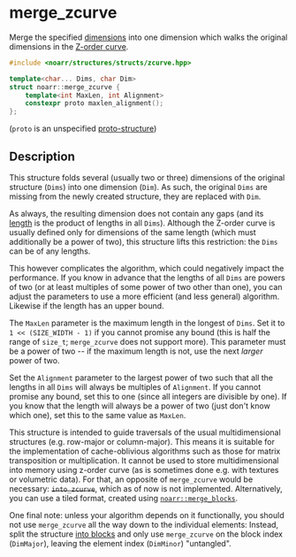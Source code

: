# merge_zcurve

Merge the specified [dimensions](../Glossary.md#dimension) into one dimension
which walks the original dimensions in the [Z-order curve](https://en.wikipedia.org/wiki/Z-order_curve).

```hpp
#include <noarr/structures/structs/zcurve.hpp>

template<char... Dims, char Dim>
struct noarr::merge_zcurve {
	template<int MaxLen, int Alignment>
	constexpr proto maxlen_alignment();
};
```

(`proto` is an unspecified [proto-structure](../Glossary.md#proto-structure))


## Description

This structure folds several (usually two or three) dimensions of the original structure (`Dims`) into one dimension (`Dim`).
As such, the original `Dims` are missing from the newly created structure, they are replaced with `Dim`.

As always, the resulting dimension does not contain any gaps (and its [length](../Glossary.md#length) is the product of lengths in all `Dims`).
Although the Z-order curve is usually defined only for dimensions of the same length (which must additionally be a power of two),
this structure lifts this restriction: the `Dims` can be of any lengths.

This however complicates the algorithm, which could negatively impact the performance.
If you know in advance that the lengths of all `Dims` are powers of two (or at least multiples of some power of two other than one),
you can adjust the parameters to use a more efficient (and less general) algorithm. Likewise if the length has an upper bound.

The `MaxLen` parameter is the maximum length in the longest of `Dims`.
Set it to `1 << (SIZE_WIDTH - 1)` if you cannot promise any bound (this is half the range of `size_t`; `merge_zcurve` does not support more).
This parameter must be a power of two -- if the maximum length is not, use the next *larger* power of two.

Set the `Alignment` parameter to the largest power of two such that all the lengths in all `Dims` will always be multiples of `Alignment`.
If you cannot promise any bound, set this to one (since all integers are divisible by one).
If you know that the length will always be a power of two (just don't know which one), set this to the same value as `MaxLen`.

This structure is intended to guide traversals of the usual multidimensional structures (e.g. row-major or column-major).
This means it is suitable for the implementation of cache-oblivious algorithms such as those for matrix transposition or multiplication.
It cannot be used to store multidimensional into memory using z-order curve (as is sometimes done e.g. with textures or volumetric data).
For that, an opposite of `merge_zcurve` would be necessary: ~~`into_zcurve`~~, which as of now is not implemented.
Alternatively, you can use a tiled format, created using [`noarr::merge_blocks`](merge_blocks.md).

One final note: unless your algorithm depends on it functionally, you should not use `merge_zcurve` all the way down to the individual elements:
Instead, split the structure [into blocks](into_blocks.md) and only use `merge_zcurve` on the block index (`DimMajor`),
leaving the element index (`DimMinor`) "untangled".
